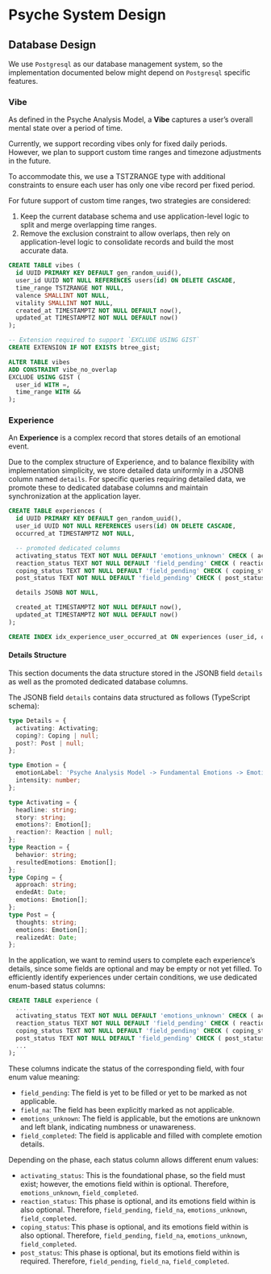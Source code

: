 # Psyche System Design

## Database Design

We use `Postgresql` as our database management system, so the implementation documented below might depend on `Postgresql` specific features.

### Vibe

As defined in the Psyche Analysis Model, a **Vibe** captures a user’s overall mental state over a period of time.

Currently, we support recording vibes only for fixed daily periods.  
However, we plan to support custom time ranges and timezone adjustments in the future.

To accommodate this, we use a TSTZRANGE type with additional constraints to ensure each user has only one vibe record per fixed period.

For future support of custom time ranges, two strategies are considered:

1. Keep the current database schema and use application-level logic to split and merge overlapping time ranges.
2. Remove the exclusion constraint to allow overlaps, then rely on application-level logic to consolidate records and build the most accurate data.

```sql
CREATE TABLE vibes (
  id UUID PRIMARY KEY DEFAULT gen_random_uuid(),
  user_id UUID NOT NULL REFERENCES users(id) ON DELETE CASCADE,
  time_range TSTZRANGE NOT NULL,
  valence SMALLINT NOT NULL,
  vitality SMALLINT NOT NULL,
  created_at TIMESTAMPTZ NOT NULL DEFAULT now(),
  updated_at TIMESTAMPTZ NOT NULL DEFAULT now()
);

-- Extension required to support `EXCLUDE USING GIST`
CREATE EXTENSION IF NOT EXISTS btree_gist;

ALTER TABLE vibes
ADD CONSTRAINT vibe_no_overlap
EXCLUDE USING GIST (
  user_id WITH =,
  time_range WITH &&
);
```

### Experience

An **Experience** is a complex record that stores details of an emotional event.

Due to the complex structure of Experience, and to balance flexibility with implementation simplicity, we store detailed data uniformly in a JSONB column named `details`.
For specific queries requiring detailed data, we promote these to dedicated database columns and maintain synchronization at the application layer.

```sql
CREATE TABLE experiences (
  id UUID PRIMARY KEY DEFAULT gen_random_uuid(),
  user_id UUID NOT NULL REFERENCES users(id) ON DELETE CASCADE,
  occurred_at TIMESTAMPTZ NOT NULL,

  -- promoted dedicated columns
  activating_status TEXT NOT NULL DEFAULT 'emotions_unknown' CHECK ( activating_status IN ('emotions_unknown', 'field_completed')),
  reaction_status TEXT NOT NULL DEFAULT 'field_pending' CHECK ( reaction_status IN ('field_pending', 'field_na', 'emotions_unknown', 'field_completed')),
  coping_status TEXT NOT NULL DEFAULT 'field_pending' CHECK ( coping_status IN ('field_pending', 'field_na', 'emotions_unknown', 'field_completed')),
  post_status TEXT NOT NULL DEFAULT 'field_pending' CHECK ( post_status IN ('field_pending', 'field_na', 'field_completed')),

  details JSONB NOT NULL,

  created_at TIMESTAMPTZ NOT NULL DEFAULT now(),
  updated_at TIMESTAMPTZ NOT NULL DEFAULT now()
);

CREATE INDEX idx_experience_user_occurred_at ON experiences (user_id, occurred_at);
```

#### Details Structure

This section documents the data structure stored in the JSONB field `details` as well as the promoted dedicated database columns.

The JSONB field `details` contains data structured as follows (TypeScript schema):

```ts
type Details = {
  activating: Activating;
  coping?: Coping | null;
  post?: Post | null;
};

type Emotion = {
  emotionLabel: 'Psyche Analysis Model -> Fundamental Emotions -> Emotion List';
  intensity: number;
};

type Activating = {
  headline: string;
  story: string;
  emotions?: Emotion[];
  reaction?: Reaction | null;
};
type Reaction = {
  behavior: string;
  resultedEmotions: Emotion[];
};
type Coping = {
  approach: string;
  endedAt: Date;
  emotions: Emotion[];
};
type Post = {
  thoughts: string;
  emotions: Emotion[];
  realizedAt: Date;
};
```

In the application, we want to remind users to complete each experience’s details, since some fields are optional and may be empty or not yet filled.
To efficiently identify experiences under certain conditions, we use dedicated enum-based status columns:

```sql
CREATE TABLE experience (
  ...
  activating_status TEXT NOT NULL DEFAULT 'emotions_unknown' CHECK ( activating_status IN ('emotions_unknown', 'field_completed')),
  reaction_status TEXT NOT NULL DEFAULT 'field_pending' CHECK ( reaction_status IN ('field_pending', 'field_na', 'emotions_unknown', 'field_completed')),
  coping_status TEXT NOT NULL DEFAULT 'field_pending' CHECK ( coping_status IN ('field_pending', 'field_na', 'emotions_unknown', 'field_completed')),
  post_status TEXT NOT NULL DEFAULT 'field_pending' CHECK ( post_status IN ('field_pending', 'field_na', 'field_completed')),
  ...
);
```

These columns indicate the status of the corresponding field, with four enum value meaning:

- `field_pending`: The field is yet to be filled or yet to be marked as not applicable.
- `field_na`: The field has been explicitly marked as not applicable.
- `emotions_unknown`: The field is applicable, but the emotions are unknown and left blank, indicating numbness or unawareness.
- `field_completed`: The field is applicable and filled with complete emotion details.

Depending on the phase, each status column allows different enum values:

- `activating_status`: This is the foundational phase, so the field must exist; however, the emotions field within is optional.
  Therefore, `emotions_unknown`, `field_completed`.
- `reaction_status`: This phase is optional, and its emotions field within is also optional.
  Therefore, `field_pending`, `field_na`, `emotions_unknown`, `field_completed`.
- `coping_status`: This phase is optional, and its emotions field within is also optional.
  Therefore, `field_pending`, `field_na`, `emotions_unknown`, `field_completed`.
- `post_status`: This phase is optional, but its emotions field within is required.
  Therefore, `field_pending`, `field_na`, `field_completed`.
